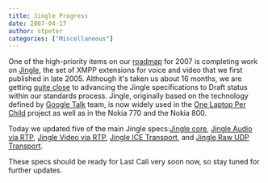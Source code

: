 ```yaml
---
title: Jingle Progress
date: 2007-04-17
author: stpeter
categories: ["Miscellaneous"]
---
```


One of the high-priority items on our [roadmap](/about/xsf/roadmap) for 2007 is completing work on [Jingle](https://xmpp.org/extensions/xep-0166.html), the set of XMPP extensions for voice and video that we first published in late 2005. Although it's taken us about 16 months, we are getting [quite close](https://mail.jabber.org/pipermail/standards/2007-April/014927.html) to advancing the Jingle specifications to Draft status within our standards process. Jingle, originally based on the technology defined by [Google Talk](http://www.google.com/talk/) team, is now widely used in the [One Laptop Per Child](http://www.laptop.org/) project as well as in the Nokia 770 and the Nokia 800.

Today we updated five of the main Jingle specs:[Jingle core](https://xmpp.org/extensions/xep-0166.html), [Jingle Audio via RTP](https://xmpp.org/extensions/xep-0167.html), [Jingle Video via RTP](https://xmpp.org/extensions/xep-0180.html), [Jingle ICE Transport](https://xmpp.org/extensions/xep-0176.html), and [Jingle Raw UDP Transport](https://xmpp.org/extensions/xep-0177.html).

These specs should be ready for Last Call very soon now, so stay tuned for further updates.
